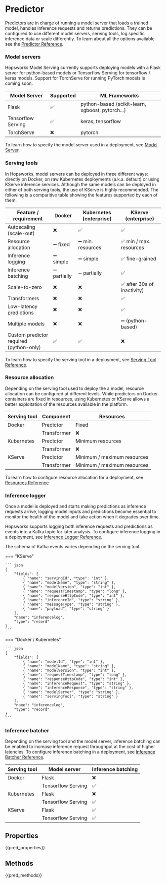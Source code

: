 # Predictor

Predictors are in charge of running a model server that loads a trained model, handles inference requests and returns predictions. They can be configured to use different model servers, serving tools, log specific inference data or scale differently. To learn about all the options available see the [Predictor Reference](predictor_api.md).

### Model servers

Hopsworks Model Serving currently supports deploying models with a Flask server for python-based models or Tensorflow Serving for tensorflow / keras models. Support for TorchServe for running PyTorch models is coming soon.

| Model Server       | Supported | ML Frameworks                                    |
| ------------------ | --------- | ------------------------------------------------ |
| Flask              | ✅        | python-based (scikit-learn, xgboost, pytorch...) |
| Tensorflow Serving | ✅        | keras, tensorflow                                |
| TorchServe         | ❌        | pytorch                                          |

To learn how to specify the model server used in a deployment, see [Model Server](../predictor_api/#model_server).

### Serving tools

In Hopsworks, model servers can be deployed in three different ways: directly on Docker, on raw Kubernetes deployments (a.k.a. default) or using KServe inference services.
Although the same models can be deployed in either of both serving tools, the use of KServe is highly recommended. The following is a comparitive table showing the features supported by each of them.

| Feature / requirement                          | Docker       | Kubernetes (enterprise) | KServe (enterprise)         |
| ---------------------------------------------- | ------------ | ----------------------- | --------------------------- |
| Autoscaling (scale-out)                        | ❌           | ✅                      | ✅                          |
| Resource allocation                            | ➖ fixed     | ➖ min. resources       | ✅ min / max. resources     |
| Inference logging                              | ➖ simple    | ➖ simple               | ✅ fine-grained             |
| Inference batching                             | ➖ partially | ➖ partially            | ✅                          |
| Scale-to-zero                                  | ❌           | ❌                      | ✅ after 30s of inactivity) |
| Transformers                                   | ❌           | ❌                      | ✅                          |
| Low-latency predictions                        | ❌           | ❌                      | ✅                          |
| Multiple models                                | ❌           | ❌                      | ➖ (python-based)           |
| Custom predictor required <br /> (python-only) | ✅           | ✅                      | ❌                          |

To learn how to specify the serving tool in a deployment, see [Serving Tool Reference](../predictor_api/#serving_tool).

### Resource allocation

Depending on the serving tool used to deploy the a model, resource allocation can be configured at different levels. While predictors on Docker containers are fixed in resources, using Kubernetes or KServe allows a better exploitation of the resources available in the platform.

| Serving tool | Component   | Resources                   |
| ---------------- | ----------- | --------------------------- |
| Docker           | Predictor   | Fixed                       |
|                  | Transformer | ❌                          |
| Kubernetes       | Predictor   | Minimum resources           |
|                  | Transformer | ❌                          |
| KServe           | Predictor   | Minimum / maximum resources |
|                  | Transformer | Minimum / maximum resources |

To learn how to configure resource allocation for a deployment, see [Resources Reference](resources_api.md)

### Inference logger

Once a model is deployed and starts making predictions as inference requests arrive, logging model inputs and predictions become essential to monitor the health of the model and take action when it degrades over time.

Hopsworks supports logging both inference requests and predictions as events into a Kafka topic for later analysis. To configure inference logging in a deployment, see [Inference Logger Reference](inference_logger_api.md).

The schema of Kafka events varies depending on the serving tool.

=== "KServe"

    ``` json
    {
        "fields": [
            { "name": "servingId", "type": "int" },
            { "name": "modelName", "type": "string" },
            { "name": "modelVersion", "type": "int" },
            { "name": "requestTimestamp", "type": "long" },
            { "name": "responseHttpCode", "type": "int" },
            { "name": "inferenceId", "type": "string" },
            { "name": "messageType", "type": "string" },
            { "name": "payload", "type": "string" }
        ],
        "name": "inferencelog",
        "type": "record"
    }
    ```

=== "Docker / Kubernetes"

    ``` json
    {
        "fields": [
            { "name": "modelId", "type": "int" },
            { "name": "modelName", "type": "string" },
            { "name": "modelVersion", "type": "int" },
            { "name": "requestTimestamp", "type": "long" },
            { "name": "responseHttpCode", "type": "int" },
            { "name": "inferenceRequest", "type": "string" },
            { "name": "inferenceResponse", "type": "string" },
            { "name": "modelServer", "type": "string" },
            { "name": "servingTool", "type": "string" }
        ],
        "name": "inferencelog",
        "type": "record"
    }
    ```

### Inference batcher

Depending on the serving tool and the model server, inference batching can be enabled to increase inference request throughput at the cost of higher latencies. To configure inference batching in a deployment, see [Inference Batcher Reference](inference_batcher_api.md).

| Serving tool | Model server       | Inference batching |
| ---------------- | ------------------ | ------------------ |
| Docker           | Flask              | ❌                 |
|                  | Tensorflow Serving | ✅                 |
| Kubernetes       | Flask              | ❌                 |
|                  | Tensorflow Serving | ✅                 |
| KServe           | Flask              | ✅                 |
|                  | Tensorflow Serving | ✅                 |

## Properties

{{pred_properties}}

## Methods

{{pred_methods}}
